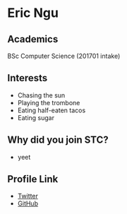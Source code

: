 # Eric Ngu

## Academics

BSc Computer Science (201701 intake)

## Interests

- Chasing the sun
- Playing the trombone
- Eating half-eaten tacos
- Eating sugar

## Why did you join STC?

- yeet

## Profile Link

- [Twitter](https://twitter.com/potateros)
- [GitHub](https://github.com/potateros)
